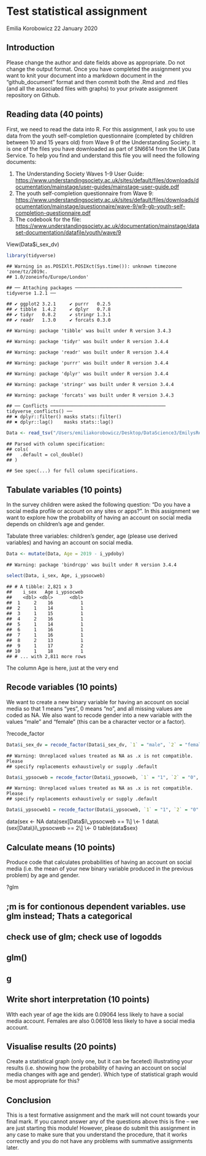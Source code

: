 Test statistical assignment
================
Emilia Korobowicz
22 January 2020

## Introduction

Please change the author and date fields above as appropriate. Do not
change the output format. Once you have completed the assignment you
want to knit your document into a markdown document in the
“github\_document” format and then commit both the .Rmd and .md files
(and all the associated files with graphs) to your private assignment
repository on Github.

## Reading data (40 points)

First, we need to read the data into R. For this assignment, I ask you
to use data from the youth self-completion questionnaire (completed by
children between 10 and 15 years old) from Wave 9 of the Understanding
Society. It is one of the files you have downloaded as part of SN6614
from the UK Data Service. To help you find and understand this file you
will need the following documents:

1)  The Understanding Society Waves 1-9 User Guide:
    <https://www.understandingsociety.ac.uk/sites/default/files/downloads/documentation/mainstage/user-guides/mainstage-user-guide.pdf>
2)  The youth self-completion questionnaire from Wave 9:
    <https://www.understandingsociety.ac.uk/sites/default/files/downloads/documentation/mainstage/questionnaire/wave-9/w9-gb-youth-self-completion-questionnaire.pdf>
3)  The codebook for the file:
    <https://www.understandingsociety.ac.uk/documentation/mainstage/dataset-documentation/datafile/youth/wave/9>

View(Data$i\_sex\_dv)

``` r
library(tidyverse)
```

    ## Warning in as.POSIXlt.POSIXct(Sys.time()): unknown timezone 'zone/tz/2019c.
    ## 1.0/zoneinfo/Europe/London'

    ## ── Attaching packages ─────────────────────────────────────── tidyverse 1.2.1 ──

    ## ✔ ggplot2 3.2.1     ✔ purrr   0.2.5
    ## ✔ tibble  1.4.2     ✔ dplyr   0.7.8
    ## ✔ tidyr   0.8.2     ✔ stringr 1.3.1
    ## ✔ readr   1.3.0     ✔ forcats 0.3.0

    ## Warning: package 'tibble' was built under R version 3.4.3

    ## Warning: package 'tidyr' was built under R version 3.4.4

    ## Warning: package 'readr' was built under R version 3.4.4

    ## Warning: package 'purrr' was built under R version 3.4.4

    ## Warning: package 'dplyr' was built under R version 3.4.4

    ## Warning: package 'stringr' was built under R version 3.4.4

    ## Warning: package 'forcats' was built under R version 3.4.3

    ## ── Conflicts ────────────────────────────────────────── tidyverse_conflicts() ──
    ## ✖ dplyr::filter() masks stats::filter()
    ## ✖ dplyr::lag()    masks stats::lag()

``` r
Data <- read_tsv("/Users/emiliakorobowicz/Desktop/DataScience3/EmilysRepo/NewRepo/Data/UKDA-6614-tab/tab/ukhls_w9/i_youth.tab")
```

    ## Parsed with column specification:
    ## cols(
    ##   .default = col_double()
    ## )

    ## See spec(...) for full column specifications.

## Tabulate variables (10 points)

In the survey children were asked the following question: “Do you have a
social media profile or account on any sites or apps?”. In this
assignment we want to explore how the probability of having an account
on social media depends on children’s age and gender.

Tabulate three variables: children’s gender, age (please use derived
variables) and having an account on social media.

``` r
Data <- mutate(Data, Age = 2019 - i_ypdoby)
```

    ## Warning: package 'bindrcpp' was built under R version 3.4.4

``` r
select(Data, i_sex, Age, i_ypsocweb)
```

    ## # A tibble: 2,821 x 3
    ##    i_sex   Age i_ypsocweb
    ##    <dbl> <dbl>      <dbl>
    ##  1     2    16          1
    ##  2     1    14          1
    ##  3     1    15          1
    ##  4     2    16          1
    ##  5     1    14          1
    ##  6     1    16          1
    ##  7     1    16          1
    ##  8     2    13          1
    ##  9     1    17          2
    ## 10     1    18          1
    ## # ... with 2,811 more rows

The column Age is here, just at the very end

## Recode variables (10 points)

We want to create a new binary variable for having an account on social
media so that 1 means “yes”, 0 means “no”, and all missing values are
coded as NA. We also want to recode gender into a new variable with the
values “male” and “female” (this can be a character vector or a
factor).

?recode\_factor

``` r
Data$i_sex_dv = recode_factor(Data$i_sex_dv, `1` = "male", `2` = "female")
```

    ## Warning: Unreplaced values treated as NA as .x is not compatible. Please
    ## specify replacements exhaustively or supply .default

``` r
Data$i_ypsocweb = recode_factor(Data$i_ypsocweb, `1` = "1", `2` = "0", .missing = "missing")
```

    ## Warning: Unreplaced values treated as NA as .x is not compatible. Please
    ## specify replacements exhaustively or supply .default

``` r
Data$i_ypsocweb1 = recode_factor(Data$i_ypsocweb, `1` = "1", `2` = "0", missing = "missing")
```

data\(sex <- NA data\)sex\[Data$i\_ypsocweb == 1\] \<- 1
data\(sex[Data\)i\_ypsocweb == 2\] \<- 0 table(data$sex)

## Calculate means (10 points)

Produce code that calculates probabilities of having an account on
social media (i.e. the mean of your new binary variable produced in the
previous problem) by age and
gender.

?glm

## ;m is for contionous dependent variables. use glm instead; Thats a categorical

## check use of glm; check use of logodds

## glm()

## g

## Write short interpretation (10 points)

WIth each year of age the kids are 0.09064 less likely to have a social
media account. Females are also 0.06108 less likely to have a social
media account.

## Visualise results (20 points)

Create a statistical graph (only one, but it can be faceted)
illustrating your results (i.e. showing how the probability of having an
account on social media changes with age and gender). Which type of
statistical graph would be most appropriate for this?

## Conclusion

This is a test formative assignment and the mark will not count towards
your final mark. If you cannot answer any of the questions above this is
fine – we are just starting this module\! However, please do submit this
assignment in any case to make sure that you understand the procedure,
that it works correctly and you do not have any problems with summative
assignments later.
